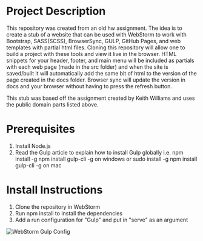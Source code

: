 # Project Description
This repository was created from an old hw assignment. The idea is to create a stub of a website that can be 
used with WebStorm to work with Bootstrap, SASS(SCSS), BrowserSync, GULP, GitHub Pages, and web templates 
with partial html files. Cloning this repository will allow one to build a project with these tools and 
view it live in the browser. HTML snippets for your header, footer, and main menu will be included as 
partials with each web page (made in the src folder) and when the site is saved/built it will automatically 
add the same bit of html to the version of the page created in the docs folder. Browser sync will update 
the version in docs and your browser without having to press the refresh button.

This stub was based off the assignment created by Keith Williams and uses the public domain parts listed 
above.

# Prerequisites
1. Install Node.js
2. Read the Gulp article to explain how to install Gulp globally i.e. npm install -g npm install gulp-cli -g on windows or sudo install -g npm install gulp-cli -g on mac

# Install Instructions
1.  Clone the repository in WebStorm
2.  Run npm install to install the dependencies
3.  Add a run configuration for "Gulp" and put in "serve" as an argument

![WebStorm Gulp Config](screenshots/gulp.png)
